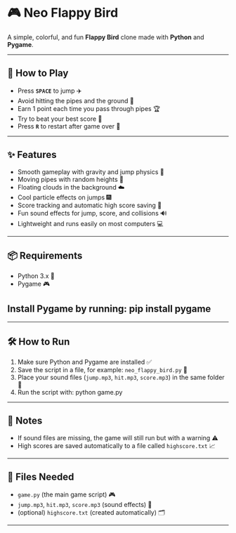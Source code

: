 # 🎮 Neo Flappy Bird

A simple, colorful, and fun **Flappy Bird** clone made with **Python** and **Pygame**.

---

## 🚀 How to Play

- Press **`SPACE`** to jump ✈️
- Avoid hitting the pipes and the ground 🚫
- Earn 1 point each time you pass through pipes 🏆
- Try to beat your best score 🥇
- Press **`R`** to restart after game over 🔄

---

## ✨ Features

- Smooth gameplay with gravity and jump physics 🎯
- Moving pipes with random heights 🌵
- Floating clouds in the background ☁️
- Cool particle effects on jumps 🎆
- Score tracking and automatic high score saving 📝
- Fun sound effects for jump, score, and collisions 🔊
- Lightweight and runs easily on most computers 💻

---

## 📦 Requirements

- Python 3.x 🐍
- Pygame 🎮

## Install Pygame by running: pip install pygame


---

## 🛠️ How to Run

1. Make sure Python and Pygame are installed ✅
2. Save the script in a file, for example: `neo_flappy_bird.py` 📄
3. Place your sound files (`jump.mp3`, `hit.mp3`, `score.mp3`) in the same folder 🎵
4. Run the script with: python game.py


---

## 📄 Notes

- If sound files are missing, the game will still run but with a warning ⚠️
- High scores are saved automatically to a file called `highscore.txt` 📈

---

## 📁 Files Needed

- `game.py` (the main game script) 🎮
- `jump.mp3`, `hit.mp3`, `score.mp3` (sound effects) 🎵
- (optional) `highscore.txt` (created automatically) 🗂️

---
